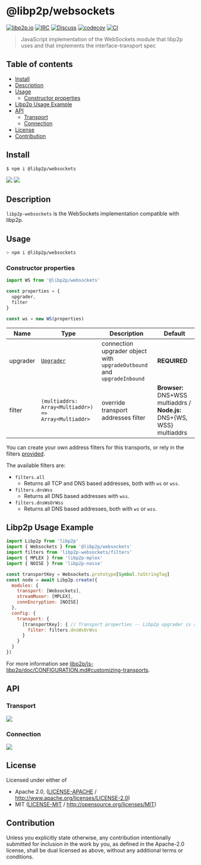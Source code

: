 # @libp2p/websockets <!-- omit in toc -->

[![libp2p.io](https://img.shields.io/badge/project-libp2p-yellow.svg?style=flat-square)](http://libp2p.io/)
[![IRC](https://img.shields.io/badge/freenode-%23libp2p-yellow.svg?style=flat-square)](http://webchat.freenode.net/?channels=%23libp2p)
[![Discuss](https://img.shields.io/discourse/https/discuss.libp2p.io/posts.svg?style=flat-square)](https://discuss.libp2p.io)
[![codecov](https://img.shields.io/codecov/c/github/libp2p/js-libp2p-websockets.svg?style=flat-square)](https://codecov.io/gh/libp2p/js-libp2p-websockets)
[![CI](https://img.shields.io/github/workflow/status/libp2p/js-libp2p-interfaces/test%20&%20maybe%20release/master?style=flat-square)](https://github.com/libp2p/js-libp2p-websockets/actions/workflows/js-test-and-release.yml)

> JavaScript implementation of the WebSockets module that libp2p uses and that implements the interface-transport spec

## Table of contents <!-- omit in toc -->

- [Install](#install)
- [Description](#description)
- [Usage](#usage)
  - [Constructor properties](#constructor-properties)
- [Libp2p Usage Example](#libp2p-usage-example)
- [API](#api)
  - [Transport](#transport)
  - [Connection](#connection)
- [License](#license)
- [Contribution](#contribution)

## Install

```console
$ npm i @libp2p/websockets
```

[![](https://raw.githubusercontent.com/libp2p/interface-transport/master/img/badge.png)](https://github.com/libp2p/interface-transport)
[![](https://raw.githubusercontent.com/libp2p/interface-connection/master/img/badge.png)](https://github.com/libp2p/interface-connection)

## Description

`libp2p-websockets` is the WebSockets implementation compatible with libp2p.

## Usage

```sh
> npm i @libp2p/websockets
```

### Constructor properties

```js
import WS from '@libp2p/websockets'

const properties = {
  upgrader,
  filter
}

const ws = new WS(properties)
```

| Name     | Type                                                                                                                       | Description                                                            | Default                                                                 |
| -------- | -------------------------------------------------------------------------------------------------------------------------- | ---------------------------------------------------------------------- | ----------------------------------------------------------------------- |
| upgrader | [`Upgrader`](https://github.com/libp2p/js-libp2p-interfaces/tree/master/packages/libp2p-interfaces/src/transport#upgrader) | connection upgrader object with `upgradeOutbound` and `upgradeInbound` | **REQUIRED**                                                            |
| filter   | `(multiaddrs: Array<Multiaddr>) => Array<Multiaddr>`                                                                       | override transport addresses filter                                    | **Browser:** DNS+WSS multiaddrs / **Node.js:** DNS+{WS, WSS} multiaddrs |

You can create your own address filters for this transports, or rely in the filters [provided](./src/filters.js).

The available filters are:

- `filters.all`
  - Returns all TCP and DNS based addresses, both with `ws` or `wss`.
- `filters.dnsWss`
  - Returns all DNS based addresses with `wss`.
- `filters.dnsWsOrWss`
  - Returns all DNS based addresses, both with `ws` or `wss`.

## Libp2p Usage Example

```js
import Libp2p from 'libp2p'
import { Websockets } from '@libp2p/websockets'
import filters from 'libp2p-websockets/filters'
import { MPLEX } from 'libp2p-mplex'
import { NOISE } from 'libp2p-noise'

const transportKey = Websockets.prototype[Symbol.toStringTag]
const node = await Libp2p.create({
  modules: {
    transport: [Websockets],
    streamMuxer: [MPLEX],
    connEncryption: [NOISE]
  },
  config: {
    transport: {
      [transportKey]: { // Transport properties -- Libp2p upgrader is automatically added
        filter: filters.dnsWsOrWss
      }
    }
  }
})
```

For more information see [libp2p/js-libp2p/doc/CONFIGURATION.md#customizing-transports](https://github.com/libp2p/js-libp2p/blob/master/doc/CONFIGURATION.md#customizing-transports).

## API

### Transport

[![](https://raw.githubusercontent.com/libp2p/interface-transport/master/img/badge.png)](https://github.com/libp2p/interface-transport)

### Connection

[![](https://raw.githubusercontent.com/libp2p/interface-connection/master/img/badge.png)](https://github.com/libp2p/interface-connection)

## License

Licensed under either of

- Apache 2.0, ([LICENSE-APACHE](LICENSE-APACHE) / <http://www.apache.org/licenses/LICENSE-2.0>)
- MIT ([LICENSE-MIT](LICENSE-MIT) / <http://opensource.org/licenses/MIT>)

## Contribution

Unless you explicitly state otherwise, any contribution intentionally submitted for inclusion in the work by you, as defined in the Apache-2.0 license, shall be dual licensed as above, without any additional terms or conditions.

